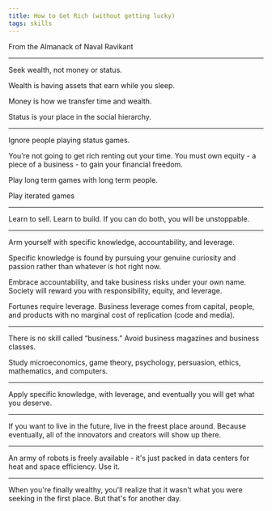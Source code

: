 ```yaml
---
title: How to Get Rich (without getting lucky)
tags: skills 
---
```


From the Almanack of Naval Ravikant

---

Seek wealth, not money or status. 

Wealth is having assets that earn while you sleep. 

Money is how we transfer time and wealth. 

Status is your place in the social hierarchy.

---

Ignore people playing status games. 

You’re not going to get rich renting out your time. You must own equity - a piece of a business - to gain your financial freedom.

Play long term games with long term people.

Play iterated games 

---

Learn to sell. Learn to build. If you can do both, you will be unstoppable.

---

Arm yourself with specific knowledge, accountability, and leverage.

Specific knowledge is found by pursuing your genuine curiosity and passion rather than whatever is hot right now.

Embrace accountability, and take business risks under your own name. Society will reward you with responsibility, equity, and leverage.

Fortunes require leverage. Business leverage comes from capital, people, and products with no marginal cost of replication (code and media).

---

There is no skill called “business.” Avoid business magazines and business classes. 

Study microeconomics, game theory, psychology, persuasion, ethics, mathematics, and computers.

---

Apply specific knowledge, with leverage, and eventually you will get what you deserve.

---

If you want to live in the future, live in the freest place around. Because eventually, all of the innovators and creators will show up there.

---

An army of robots is freely available - it's just packed in data centers for heat and space efficiency. Use it.

---

When you're finally wealthy, you'll realize that it wasn't what you were seeking in the first place. But that's for another day.